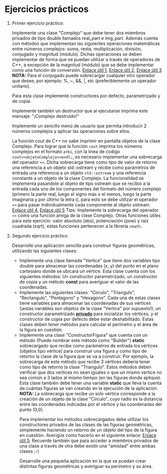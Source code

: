 # Ejercicios prácticos

<ol>
<li> Primer ejercicio práctico:

Implemente una clase "Complejo" que debe tener dos miembros privados de tipo double llamados real_part e img_part.
Además cuenta con métodos que implementan las siguientes operaciones matemáticas entre números complejos: suma, resta, multiplicación, división, conjugado y magnitud (módulo). Dichas operaciones se deben implementar de forma que se puedan utilizar a través de operadores de C++, a excepción de la magnitud (módulo) que se debe implementar como una función de conversión. [Enlace útil 1](https://www.varsitytutors.com/hotmath/hotmath_help/topics/operations-with-complex-numbers), [Enlace útil 2](https://saylordotorg.github.io/text_intermediate-algebra/s08-07-complex-numbers-and-their-oper.html), [Enlace útil 3](https://www.sangakoo.com/es/temas/numeros-complejos-en-forma-polar-modulo-y-argumento) <b>NOTA:</b> Para el conjugado puede sobrecargar cualquier otro operador que desee, por ejemplo: %, ~, &&, |, etc (preferiblemente un operador unitario).

Para esta clase implemente constructores por defecto, parametrizado y de copia. 

Implemente también un destructor que al ejecutarse imprima este mensaje: "¡Complejo destruido!"

Implemente un sencillo menú de usuario que permita introducir 2 números complejos y aplicar las operaciones sobre ellos.

La función cout de C++ no sabe imprimir en pantalla objetos de la clase Complejo. Para lograr que la función `cout` imprima los números complejos en el formato `a+bi`, con la línea de codigo `cout<<objetoComplejo<<endl;`, es necesario implementar una sobrecarga del operador `<<`. Dicha sobrecarga tiene como tipo de valor de retorno una referencia a un objeto std::ostream y recibe como parámetros de entrada una referencia a un objeto `std::ostream` y una referencia constante a un objeto de la clase Complejo. La funcionalidad se implementa pasandole al objeto de tipo ostream que se recibio a la entrada cada uno de los componentes del formato del número complejo (primero la parte real, luego el signo más o el menos, luego la parte imaginaria y por último la letra i), para esto se debe utilizar el operador `<<` para pasar individualmente cada componente al objeto ostream. [Enlace útil 4](https://medium.com/@nonuruzun/overloading-input-output-operators-in-c-a2a74c5dda8a), [Enlace útil 5](https://cpppatterns.com/patterns/overload-insertion-operation.html) Tips: Implemente la sobrecarga del operador `<<` como una función amiga de la clase Complejo. Otras funciones útiles para este ejercicio: valor absoluto (abs), potenciación (pow) y raíz cuadrada (sqrt), estas funciones pertenecen a la librería `cmath`. 
</li>
<li> Segundo ejercicio práctico

Desarrolle una aplicación sencilla para construir figuras geométricas, utilizando las siguientes clases:

<ul>
<li>Implemente una clase llamada "Vertice" que tiene dos variables tipo double para almacenar las coordenadas (x, y) del punto en el plano cartesiano donde se ubicará un vértice. Esta clase cuenta con los siguientes métodos: Un constructor parametrizado, un constructor de copia y un método <b>const</b> para averiguar el valor de las coordenadas.</li>
<li>Implemente las siguientes clases: "Circulo", "Triangulo", "Rectangulo", "Pentagono" y "Hexagono". Cada una de estas clases tiene variables para almacenar las coordenadas de sus vértices (¡estas variables son objetos de la clase "Vertice" por supuesto!), un constructor parametrizado <b><u>privado</u></b> para inicializar los vértices, y el constructor de copia por defecto debe estar deshabilitado. Estas clases deben tener métodos para calcular el perímetro y el área de la figura en cuestión. </li>
<li>Implemente una clase "ConstructorFigura" que cuenta con un método (Puede nombrar este método como "Builder") <b>static</b> sobrecargado que recibe como parámetros de entrada los vértices (objetos tipo vértice) para construir una figura y como tipo de retorno la clase de la figura que se va a construir. Por ejemplo, la sobrecarga de este método que recibe 3 vértices debería tener como tipo de retorno la clase "Triangulo". Estos métodos deben verificar que dos vertices no sean iguales o que un mismo vertice no sea común a 3 lados al mismo tiempo (en las figuras donde aplique). Esta clase también debe tener una variable <b>static</b> que lleva la cuenta de cuántas figuras se van creando en la ejecución de la aplicación. <b>NOTA:</b> La sobrecarga que recibe un solo vértice corresponde a la creación de un objeto de la clase "Circulo", cuyo radio es la distancia entre las coordenadas indicadas por el vértice y las coordenadas del punto (0,0).

Para implementar los métodos sobrecargados debe utilizar los constructores privados de las clases de las figuras geométricas, simplemente haciendo un retorno de un objeto del tipo de la figura en cuestión. Averigüe como hacerlo en el siguiente enlace: [Enlace útil 5](https://www.zator.com/Cpp/E4_11_2d1.htm#Constructores%20privados%20y%20protegidos). Recuerde también que para acceder a miembros privados de una clase a través de otra debe existir una "amistad" entre ambas clases ;-)</li>

Desarrolle una pequeña aplicación en la que se puedan crear distintas figuras geométricas y averiguar su perímetro y su área.

</ul>
</li>
</ol>
